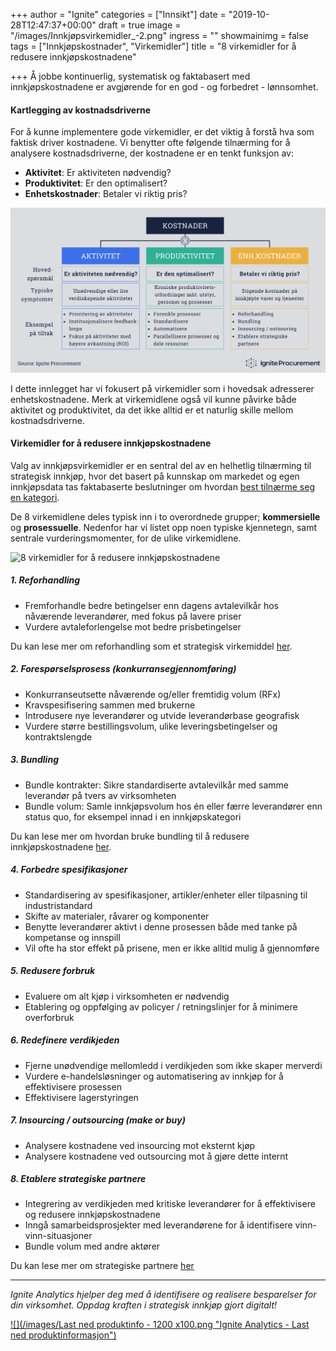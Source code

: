 +++
author = "Ignite"
categories = ["Innsikt"]
date = "2019-10-28T12:47:37+00:00"
draft = true
image = "/images/Innkjøpsvirkemidler_-2.png"
ingress = ""
showmainimg = false
tags = ["Innkjøpskostnader", "Virkemidler"]
title = "8 virkemidler for å redusere innkjøpskostnadene"

+++
Å jobbe kontinuerlig, systematisk og faktabasert med innkjøpskostnadene er avgjørende for en god - og forbedret - lønnsomhet. 

#### Kartlegging av kostnadsdriverne

For å kunne implementere gode virkemidler, er det viktig å forstå hva som faktisk driver kostnadene. Vi benytter ofte følgende tilnærming for å analysere kostnadsdriverne, der kostnadene er en tenkt funksjon av:

* **Aktivitet**: Er aktiviteten nødvendig?
* **Produktivitet**: Er den optimalisert?
* **Enhetskostnader**: Betaler vi riktig pris?

![Kartlegging av kostnadsdrivere](/images/Kostnadsdrivere.png "Kartlegging av kostnadsdrivere")

I dette innlegget har vi fokusert på virkemidler som i hovedsak adresserer enhetskostnadene. Merk at virkemidlene også vil kunne påvirke både aktivitet og produktivitet, da det ikke alltid er et naturlig skille mellom kostnadsdriverne.

#### Virkemidler for å redusere innkjøpskostnadene

Valg av innkjøpsvirkemidler er en sentral del av en helhetlig tilnærming til strategisk innkjøp, hvor det basert på kunnskap om markedet og egen innkjøpsdata tas faktabaserte beslutninger om hvordan [best tilnærme seg en kategori](https://www.ignite.no/blogg/innsikt/en-praktisk-tiln%C3%A6rming-til-kategoristyring/ "En praktisk tilnærming til kategoristyring").

De 8 virkemidlene deles typisk inn i to overordnede grupper; **kommersielle** og **prosessuelle**. Nedenfor har vi listet opp noen typiske kjennetegn, samt sentrale vurderingsmomenter, for de ulike virkemidlene.

![8 virkemidler for å redusere innkjøpskostnadene](/images/Innkjøpsvirkemidler_.png "Innkjøpsvirkemidler")

##### 1. Reforhandling

* Fremforhandle bedre betingelser enn dagens avtalevilkår hos nåværende leverandører, med fokus på lavere priser
* Vurdere avtaleforlengelse mot bedre prisbetingelser

Du kan lese mer om reforhandling som et strategisk virkemiddel [her](https://www.ignite.no/blogg/cases/reforhandling-et-undervurdert-strategisk-virkemiddel/ "Reforhandling - et undervurdert strategisk virkemiddel?").

##### 2. Forespørselsprosess (konkurransegjennomføring)

* Konkurranseutsette nåværende og/eller fremtidig volum (RFx)
* Kravspesifisering sammen med brukerne
* Introdusere nye leverandører og utvide leverandørbase geografisk
* Vurdere større bestillingsvolum, ulike leveringsbetingelser og kontraktslengde

##### 3. Bundling

* Bundle kontrakter: Sikre standardiserte avtalevilkår med samme leverandør på tvers av virksomheten
* Bundle volum: Samle innkjøpsvolum hos én eller færre leverandører enn status quo, for eksempel innad i en innkjøpskategori

Du kan lese mer om hvordan bruke bundling til å redusere innkjøpskostnadene [her]().

##### 4. Forbedre spesifikasjoner

* Standardisering av spesifikasjoner, artikler/enheter eller tilpasning til industristandard
* Skifte av materialer, råvarer og komponenter
* Benytte leverandører aktivt i denne prosessen både med tanke på kompetanse og innspill
* Vil ofte ha stor effekt på prisene, men er ikke alltid mulig å gjennomføre

##### 5. Redusere forbruk

* Evaluere om alt kjøp i virksomheten er nødvendig
* Etablering og oppfølging av policyer / retningslinjer for å minimere overforbruk

##### 6. Redefinere verdikjeden

* Fjerne unødvendige mellomledd i verdikjeden som ikke skaper merverdi
* Vurdere e-handelsløsninger og automatisering av innkjøp for å effektivisere prosessen
* Effektivisere lagerstyringen

##### 7. Insourcing / outsourcing (make or buy)

* Analysere kostnadene ved insourcing mot eksternt kjøp
* Analysere kostnadene ved outsourcing mot å gjøre dette internt

##### 8. Etablere strategiske partnere

* Integrering av verdikjeden med kritiske leverandører for å effektivisere og redusere innkjøpskostnadene
* Inngå samarbeidsprosjekter med leverandørene for å identifisere vinn-vinn-situasjoner
* Bundle volum med andre aktører

Du kan lese mer om strategiske partnere [her](https://www.ignite.no/blogg/innsikt/hvordan-adressere-strategiske-innkj%C3%B8pskategorier/ "Hvordan adressere strategiske innkjøpskategorier")

***

_Ignite Analytics hjelper deg med å identifisere og realisere besparelser for din virksomhet. Oppdag kraften i strategisk innkjøp gjort digitalt!_

[![](/images/Last ned produktinfo - 1200 x100.png "Ignite Analytics - Last ned produktinformasjon")](https://www.ignite.no/ignite-analytics/produktinformasjon/ "Ignite Analytics - Last ned produktinformasjon")